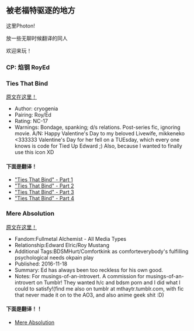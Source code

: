 ## 被老福特驱逐的地方
这里Photon!

放一些无聊时候翻译的同人

欢迎来玩！

### CP: 焰钢 RoyEd
###  Ties That Bind
[原文在这里！](https://cryogenia.livejournal.com/225257.html)
* Author: cryogenia
* Pairing: Roy/Ed
* Rating: NC-17
* Warnings: Bondage, spanking; d/s relations. Post-series fic, ignoring movie.
A/N: Happy Valentine's Day to my beloved Livewife, mikkeneko <333333 Valentine's Day for her fell on a TUEsday, which every one knows is code for Tied Up Edward ;) Also, because I wanted to finally use this icon XD
#### 下面是翻译！
* ["Ties That Bind" - Part 1](http://photon777.lofter.com/post/1d09dc56_1c70d358f)
* ["Ties That Bind" - Part 2](http://photon777.lofter.com/post/1d09dc56_1c70e630f)
* ["Ties That Bind" - Part 3](http://photon777.lofter.com/post/1d09dc56_1c7112246)
* ["Ties That Bind" - Part 4](https://thisisphoton.github.io/Stories-of-RoyEd/ties-that-bind-4.html)

### Mere Absolution
[原文在这里！](https://archiveofourown.org/works/8584720?view_adult=true)
* Fandom:Fullmetal Alchemist - All Media Types
* Relationship:Edward Elric/Roy Mustang
* Additional Tags:BDSMHurt/Comfortkink as comforteverybody's fulfilling psychological needs okpain play
* Published: 2016-11-18
* Summary: Ed has always been too reckless for his own good.
* Notes: For musings-of-an-introvert. A commission for musings-of-an-introvert on Tumblr! They wanted h/c and bdsm porn and I did what I could to satisfy!(find me also on tumblr at mthaytr.tumblr.com, with fic that never made it on to the AO3, and also anime geek shit :D)
#### 下面是翻译！！
* [Mere Absolution](https://thisisphoton.github.io/Stories-of-RoyEd/mere-absolution.html)
